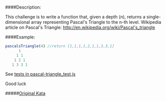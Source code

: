 ####Description:

This challenge is to write a function that, given a depth (n), returns a single-dimensional array representing Pascal's Triangle to the n-th level.
Wikipedia article on Pascal's Triangle: http://en.wikipedia.org/wiki/Pascal's_triangle

####Example:

```js
pascalsTriangle(4) //return [1,1,1,1,2,1,1,3,3,1]
      1
     1 1
    1 2 1
   1 3 3 1
```

See [tests in pascal-triangle_test.js](https://github.com/AlexVvx/code-wars/blob/master/katas/pascal-triangle/pascal-triangle_test.js)

Good luck

#####[Original Kata](https://www.codewars.com/kata/pascals-triangle)
